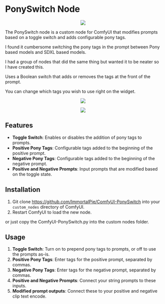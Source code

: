 # PonySwitch Node

<p align="center">
  <img src="https://github.com/user-attachments/assets/913cb1f6-2423-4e9d-b579-ac1d92801228"/>
</p>

The PonySwitch node is a custom node for ComfyUI that modifies prompts based on a toggle switch and adds configurable pony tags.

I found it cumbersome switching the pony tags in the prompt between Pony based models and SDXL based models. 

I had a group of nodes that did the same thing but wanted it to be neater so I have created this.

Uses a Boolean switch that adds or removes the tags at the front of the prompt.

You can change which tags you wish to use right on the widget.

<p align="center">
  <img src="https://github.com/user-attachments/assets/2e2ac63e-a684-4c12-afac-c462b8f3d2e4"/>
</p>

<p align="center">
  <img src="https://github.com/user-attachments/assets/b8c52ca3-b326-45e5-bf0d-fc76e2d177e2"/>
</p>

## Features

- **Toggle Switch**: Enables or disables the addition of pony tags to prompts.
- **Positive Pony Tags**: Configurable tags added to the beginning of the positive prompt.
- **Negative Pony Tags**: Configurable tags added to the beginning of the negative prompt.
- **Positive and Negative Prompts**: Input prompts that are modified based on the toggle state.

## Installation

1. Git clone https://github.com/ImmortalPie/ComfyUI-PonySwitch into your `custom_nodes` directory of ComfyUI.
2. Restart ComfyUI to load the new node.

or just copy the ComfyUI-PonySwitch.py into the custom nodes folder.

## Usage

1. **Toggle Switch**: Turn on to prepend pony tags to prompts, or off to use the prompts as-is.
2. **Positive Pony Tags**: Enter tags for the positive prompt, separated by commas.
3. **Negative Pony Tags**: Enter tags for the negative prompt, separated by commas.
4. **Positive and Negative Prompts**: Connect your string prompts to these inputs.
5. **Modified prompt outputs**: Connect these to your positive and negative clip text encode.
